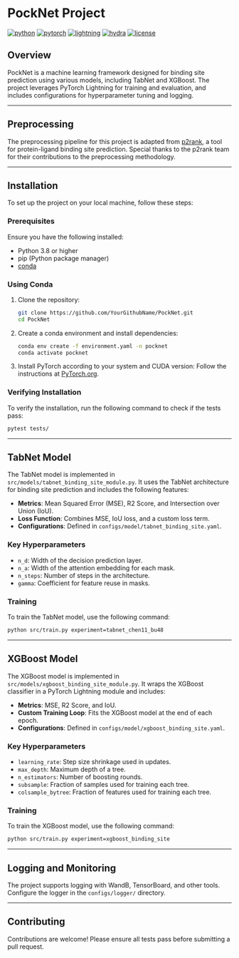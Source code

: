 # PockNet Project

[![python](https://img.shields.io/badge/-Python_3.8_%7C_3.9_%7C_3.10-blue?logo=python&logoColor=white)](https://github.com/pre-commit/pre-commit)
[![pytorch](https://img.shields.io/badge/PyTorch_2.0+-ee4c2c?logo=pytorch&logoColor=white)](https://pytorch.org/get-started/locally/)
[![lightning](https://img.shields.io/badge/-Lightning_2.0+-792ee5?logo=pytorchlightning&logoColor=white)](https://pytorchlightning.ai/)
[![hydra](https://img.shields.io/badge/Config-Hydra_1.3-89b8cd)](https://hydra.cc/)
[![license](https://img.shields.io/badge/License-MIT-green.svg?labelColor=gray)](https://github.com/YourGithubName/PockNet#license)

## Overview
PockNet is a machine learning framework designed for binding site prediction using various models, including TabNet and XGBoost. The project leverages PyTorch Lightning for training and evaluation, and includes configurations for hyperparameter tuning and logging.

---

## Preprocessing

The preprocessing pipeline for this project is adapted from [p2rank](https://github.com/rdk/p2rank), a tool for protein-ligand binding site prediction. Special thanks to the p2rank team for their contributions to the preprocessing methodology.

---

## Installation

To set up the project on your local machine, follow these steps:

### Prerequisites

Ensure you have the following installed:
- Python 3.8 or higher
- pip (Python package manager)
- [conda](https://docs.conda.io/en/latest/miniconda.html)

### Using Conda

1. Clone the repository:
   ```bash
   git clone https://github.com/YourGithubName/PockNet.git
   cd PockNet
   ```

2. Create a conda environment and install dependencies:
   ```bash
   conda env create -f environment.yaml -n pocknet
   conda activate pocknet
   ```

3. Install PyTorch according to your system and CUDA version:
   Follow the instructions at [PyTorch.org](https://pytorch.org/get-started/locally/).

### Verifying Installation

To verify the installation, run the following command to check if the tests pass:
```bash
pytest tests/
```

---

## TabNet Model

The TabNet model is implemented in `src/models/tabnet_binding_site_module.py`. It uses the TabNet architecture for binding site prediction and includes the following features:

- **Metrics**: Mean Squared Error (MSE), R2 Score, and Intersection over Union (IoU).
- **Loss Function**: Combines MSE, IoU loss, and a custom loss term.
- **Configurations**: Defined in `configs/model/tabnet_binding_site.yaml`.

### Key Hyperparameters
- `n_d`: Width of the decision prediction layer.
- `n_a`: Width of the attention embedding for each mask.
- `n_steps`: Number of steps in the architecture.
- `gamma`: Coefficient for feature reuse in masks.

### Training
To train the TabNet model, use the following command:

```bash
python src/train.py experiment=tabnet_chen11_bu48
```

---

## XGBoost Model

The XGBoost model is implemented in `src/models/xgboost_binding_site_module.py`. It wraps the XGBoost classifier in a PyTorch Lightning module and includes:

- **Metrics**: MSE, R2 Score, and IoU.
- **Custom Training Loop**: Fits the XGBoost model at the end of each epoch.
- **Configurations**: Defined in `configs/model/xgboost_binding_site.yaml`.

### Key Hyperparameters
- `learning_rate`: Step size shrinkage used in updates.
- `max_depth`: Maximum depth of a tree.
- `n_estimators`: Number of boosting rounds.
- `subsample`: Fraction of samples used for training each tree.
- `colsample_bytree`: Fraction of features used for training each tree.

### Training
To train the XGBoost model, use the following command:

```bash
python src/train.py experiment=xgboost_binding_site
```

---

## Logging and Monitoring

The project supports logging with WandB, TensorBoard, and other tools. Configure the logger in the `configs/logger/` directory.

---

## Contributing

Contributions are welcome! Please ensure all tests pass before submitting a pull request.